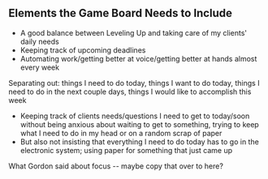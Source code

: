 ## Elements the Game Board Needs to Include

 - A good balance between Leveling Up and taking care of my clients' daily needs
 - Keeping track of upcoming deadlines
 - Automating work/getting better at voice/getting better at hands almost every week

Separating out:  things I need to do today, things I want to do today, things I need to do in the next couple days, things I would like to accomplish this week

 - Keeping track of clients needs/questions I need to get to today/soon without being anxious about waiting to get to something, trying to keep what I need to do in my head or on a random scrap of paper
 - But also not insisting that everything I need to do today has to go in the electronic system; using paper for something that just came up

What Gordon said about focus -- maybe copy that over to here?

